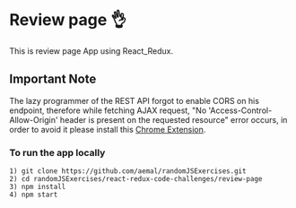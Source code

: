 # Review page :ok_hand:
This is review page App using React_Redux.

## Important Note
The lazy programmer of the REST API forgot to enable CORS on his endpoint, therefore while fetching AJAX request, "No 'Access-Control-Allow-Origin' header is present on the requested resource" error occurs, in order to avoid it please install this [Chrome Extension](https://chrome.google.com/webstore/detail/allow-control-allow-origi/nlfbmbojpeacfghkpbjhddihlkkiljbi?hl=en).

### To run the app locally
```
1) git clone https://github.com/aemal/randomJSExercises.git
2) cd randomJSExercises/react-redux-code-challenges/review-page
3) npm install
4) npm start
```
